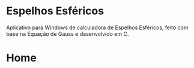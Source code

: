 # Espelhos Esféricos
Aplicativo para Windows de calculadora de Espelhos Esféricos, feito com base na Equação de Gauss e desenvolvido em C.

# Home
<img src="">
